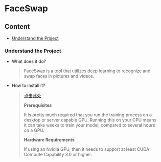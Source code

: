 # FaceSwap

## Content

- [Understand the Project](#Understand-the-Project)







### Understand the Project

- What does it do?

  > FaceSwap is a tool that utilizes deep learning to recognize and swap faces in pictures and videos.

- How to install it?

  > [点击此处](https://github.com/kvrooman/faceswap_/blob/master/INSTALL.md)
  >
  > **Prerequisites**
  >
  > It is pretty much required that you run the training process on a desktop or server capable GPU. Running this on your CPU means it can take weeks to train your model, compared to several hours on a GPU.
  >
  > **Hardware Requirements**
  >
  > If using an Nvidia GPU, then it needs to support at least CUDA Compute Capability 3.0 or higher. 




















































